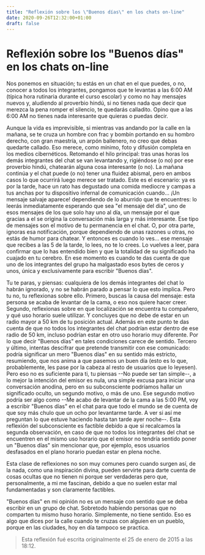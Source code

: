 ```yaml
---
title: "Reflexión sobre los \"Buenos días\" en los chats on-line"
date: 2020-09-26T12:32:00+01:00
draft: false
---
```


# Reflexión sobre los \"Buenos días\" en los chats on-line

Nos ponemos en situación; tu estás en un chat en el que puedes, o no,
conocer a todos los integrantes, pongamos que te levantas a las 6:00 AM
(típica hora rutinaria durante el curso escolar) y como no hay mensajes
nuevos y, aludiendo al proverbio hindú, si no tienes nada que decir que
merezca la pena romper el silencio, te quedarás calladito. Opino que a
las 6:00 AM no tienes nada interesante que quieras o puedas decir.

Aunque la vida es imprevisible, si mientras vas andando por la calle en
la mañana, se te cruza un hombre con frac y bombín portando en su hombro
derecho, con gran maestría, un arpón ballenero, no creo que debas
quedarte callado. Eso merece, como mínimo, foto y difusión completa en
los medios cibernéticos. Retomando el hilo principal: tras unas horas
los demás integrantes del chat se van levantando y, rigiéndose (o no)
por ese proverbio hindú, chatearán alguna cosa interesante (o no). La
mañana continúa y el chat puede (o no) tener una fluidez abismal, pero
en ambos casos lo que ocurrirá luego merece ser tratado. Este es el
escenario: ya es por la tarde, hace un rato has degustado una comida
mediocre y campas a tus anchas por tu dispositivo infernal de
comunicación cuando\... ¡Un mensaje salvaje aparece! dependiendo de lo
aburrido que te encuentres: lo leerás inmediatamente esperando que sea
\"el mensaje del día\", uno de esos mensajes de los que solo hay uno al
día, un mensaje por el que gracias a el se origina la conversación más
larga y más interesante. Ese tipo de mensajes son el motivo de tu
permanencia en el chat. O, por otra parte, ignoras esa notificación,
porque dependiendo de unas razones u otras, no estás de humor para
chatear. Y entonces es cuando lo ves\... ese mensaje que recibes a las 5
de la tarde, lo lees, no te lo crees. Lo vuelves a leer, para confirmar
que lo has entendido bien y que la totalidad de su significado ha
cuajado en tu cerebro. En ese momento es cuando te das cuenta de que uno
de los integrantes del grupo ha malgastado esos bytes de ceros y unos,
única y exclusivamente para escribir \"Buenos días\".

Tu te paras, y piensas: cualquiera de los demás integrantes del chat lo
habrán ignorado, y no se habrán parado a pensar lo que esto implica.
Pero tu no, tu reflexionas sobre ello. Primero, buscas la causa del
mensaje: esta persona se acaba de levantar de la cama, o eso nos quiere
hacer creer. Segundo, reflexionas sobre en que localización se encuentra
tu compañero, y qué uso horario suele utilizar. Y concluyes que no debe
de estar en un radio mayor a 50 km de tu posición actual. Además en este
punto te das cuenta de que no todos los integrantes del chat podrían
estar dentro de ese radio de 50 km, incluso podrían estar en otro uso
horario muy diferente. Por lo que decir \"Buenos días\" en tales
condiciones carece de sentido. Tercero y último, intentas descifrar que
pretende transmitir con ese comunicado: podría significar un mero
\"Buenos días\" en su sentido más estricto, resumiendo, que nos anima a
que pasemos un buen día (esto es lo que, probablemente, les pase por la
cabeza al resto de usuarios que lo leyesen). Pero eso no es suficiente
para ti, tu piensas \--No puede ser tan simple\--, a lo mejor la
intención del emisor es nula, una simple excusa para iniciar una
conversación anodina, pero en su subconsciente podríamos hallar un
significado oculto, un segundo motivo, o más de uno. Ese segundo motivo
podría ser algo como \--Me acabo de levantar de la cama a las 5:00 PM,
voy a escribir \"Buenos días\" en el chat para que todo el mundo se de
cuenta de que soy más chulo que un ocho por levantarme tarde. A ver si
así me preguntan lo que estuve haciendo hasta tan tarde ayer noche\--.
Esta reflexión del subconsciente es factible debido a que si recalcamos
la segunda observación, en caso de que no todos los integrantes del chat
se encuentren en el mismo uso horario que el emisor no tendría sentido
poner un \"Buenos días\" sin mencionar que, por ejemplo, esos usuarios
desfasados en el plano horario puedan estar en plena noche.

Esta clase de reflexiones no son muy comunes pero cuando surgen así, de
la nada, como una inspiración divina, pueden servirte para darte cuenta
de cosas ocultas que no tienen ni porque ser verdaderas pero que,
personalmente, a mi me fascinan, debido a que no suelen estar mal
fundamentadas y son claramente factibles.

\"Buenos días\" en mi opinión no es un mensaje con sentido que se deba
escribir en un grupo de chat. Sobretodo habiendo personas que no
comparten tu mismo huso horario. Simplemente, no tiene sentido. Eso es
algo que dices por la calle cuando te cruzas con alguien en un pueblo,
porque en las ciudades, hoy en día tampoco se practica.

> Esta reflexión fué escrita originalmente el 25 de enero de 2015 a las
> 18:12.
